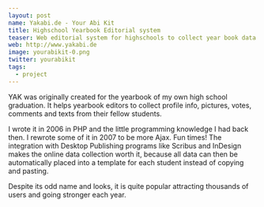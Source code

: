 ```yaml
---
layout: post
name: Yakabi.de - Your Abi Kit
title: Highschool Yearbook Editorial system
teaser: Web editorial system for highschools to collect year book data.
web: http://www.yakabi.de
image: yourabikit-0.png
twitter: yourabikit
tags:
  - project
---
```


YAK was originally created for the yearbook of my own high school graduation. It helps yearbook editors to collect profile info, pictures, votes, comments and texts from their fellow students.

I wrote it in 2006 in PHP and the little programming knowledge I had back then. I rewrote some of it in 2007 to be more Ajax. Fun times! The integration with Desktop Publishing programs like Scribus and InDesign makes the online data collection worth it, because all data can then be automatically placed into a template for each student instead of copying and pasting.

Despite its odd name and looks, it is quite popular attracting thousands of users and going stronger each year.